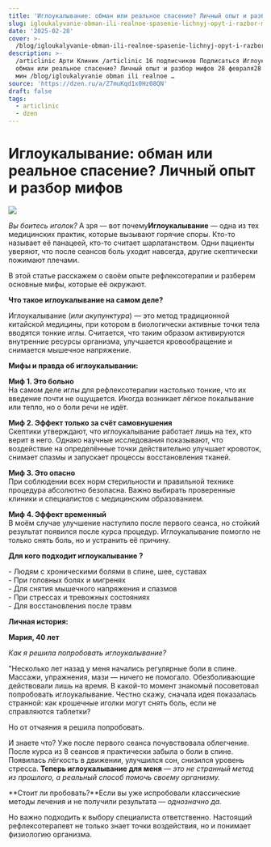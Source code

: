```yaml
---
title: 'Иглоукалывание: обман или реальное спасение? Личный опыт и разбор мифов'
slug: igloukalyvanie-obman-ili-realnoe-spasenie-lichnyj-opyt-i-razbor-mifov
date: '2025-02-28'
cover: >-
  /blog/igloukalyvanie-obman-ili-realnoe-spasenie-lichnyj-opyt-i-razbor-mifov/cover.jpg
description: >-
  /articlinic Арти Клиник /articlinic 16 подписчиков Подписаться Иглоукалывание:
  обман или реальное спасение? Личный опыт и разбор мифов 28 февраля28 фев 21 2
  мин /blog/igloukalyvanie obman ili realnoe …
source: 'https://dzen.ru/a/Z7muKqd1x0Hz08QN'
draft: false
tags:
  - articlinic
  - dzen
---
```


# Иглоукалывание: обман или реальное спасение? Личный опыт и разбор мифов

![](/blog/igloukalyvanie-obman-ili-realnoe-spasenie-lichnyj-opyt-i-razbor-mifov/img-0.jpg)

_Вы боитесь иголок?_ А зря — вот почему**Иглоукалывание** — одна из тех медицинских практик, которые вызывают горячие споры. Кто-то называет её панацеей, кто-то считает шарлатанством. Одни пациенты уверяют, что после сеансов боль уходит навсегда, другие скептически пожимают плечами.

В этой статье расскажем о своём опыте рефлексотерапии и разберем основные мифы, которые её окружают.  
  
**Что такое иглоукалывание на самом деле?**  
  
Иглоукалывание (_или акупунктура_) — это метод традиционной китайской медицины, при котором в биологически активные точки тела вводятся тонкие иглы. Считается, что таким образом активируются внутренние ресурсы организма, улучшается кровообращение и снимается мышечное напряжение.  
  
**Мифы и правда об иглоукалывании:**  
  
**Миф 1. Это больно**  
На самом деле иглы для рефлексотерапии настолько тонкие, что их введение почти не ощущается. Иногда возникает лёгкое покалывание или тепло, но о боли речи не идёт.  
  
**Миф 2. Эффект только за счёт самовнушения**  
Скептики утверждают, что иглоукалывание работает лишь на тех, кто верит в него. Однако научные исследования показывают, что воздействие на определённые точки действительно улучшает кровоток, снимает спазмы и запускает процессы восстановления тканей.  
  
**Миф 3. Это опасно**  
При соблюдении всех норм стерильности и правильной технике процедура абсолютно безопасна. Важно выбирать проверенные клиники и специалистов с медицинским образованием.  
  
**Миф 4. Эффект временный**  
В моём случае улучшение наступило после первого сеанса, но стойкий результат появился после курса процедур. Иглоукалывание помогло не только снять боль, но и устранить её причину.  

**Для кого подходит иглоукалывание ?**  
  
\- Людям с хроническими болями в спине, шее, суставах  
\- При головных болях и мигренях  
\- Для снятия мышечного напряжения и спазмов  
\- При стрессах и тревожных состояниях  
\- Для восстановления после травм  
  
**Личная история:**

**Мария, 40 лет**

_Как я решила попробовать иглоукалывание?_

"Несколько лет назад у меня начались регулярные боли в спине. Массажи, упражнения, мази — ничего не помогало. Обезболивающие действовали лишь на время. В какой-то момент знакомый посоветовал попробовать иглоукалывание. Честно скажу, сначала идея показалась странной: как крошечные иголки могут снять боль, если не справляются таблетки?

Но от отчаяния я решила попробовать.

И знаете что? Уже после первого сеанса почувствовала облегчение.  
После курса из 8 сеансов я практически забыла о боли в спине. Появилась лёгкость в движении, улучшился сон, снизился уровень стресса. **Теперь иглоукалывание для меня** — _это не странный метод из прошлого, а реальный способ помочь своему организму._  
  
**Стоит ли пробовать?**Если вы уже испробовали классические методы лечения и не получили результата — _однозначно да._

Но важно подходить к выбору специалиста ответственно. Настоящий рефлексотерапевт не только знает точки воздействия, но и понимает физиологию организма.